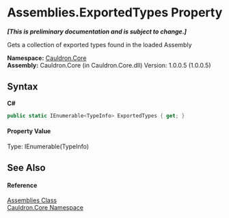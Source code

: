 # Assemblies.ExportedTypes Property 
 _**\[This is preliminary documentation and is subject to change.\]**_

Gets a collection of exported types found in the loaded Assembly

**Namespace:**&nbsp;<a href="N_Cauldron_Core">Cauldron.Core</a><br />**Assembly:**&nbsp;Cauldron.Core (in Cauldron.Core.dll) Version: 1.0.0.5 (1.0.0.5)

## Syntax

**C#**<br />
``` C#
public static IEnumerable<TypeInfo> ExportedTypes { get; }
```


#### Property Value
Type: IEnumerable(TypeInfo)

## See Also


#### Reference
<a href="T_Cauldron_Core_Assemblies">Assemblies Class</a><br /><a href="N_Cauldron_Core">Cauldron.Core Namespace</a><br />